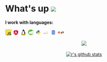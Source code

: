  # What's up <img src="https://github.com/TheDudeThatCode/TheDudeThatCode/blob/master/Assets/Developer.gif" width="50px">
 

**I work with languages:**  

<code><img height="20" src="https://raw.githubusercontent.com/github/explore/80688e429a7d4ef2fca1e82350fe8e3517d3494d/topics/javascript/javascript.png"></code>
<code><img height="20" src="https://raw.githubusercontent.com/github/explore/5c058a388828bb5fde0bcafd4bc867b5bb3f26f3/topics/angular/angular.png"></code>
<code><img height="20" src="https://raw.githubusercontent.com/github/explore/80688e429a7d4ef2fca1e82350fe8e3517d3494d/topics/linux/linux.png"></code>
<code><img height="20" src="https://raw.githubusercontent.com/github/explore/80688e429a7d4ef2fca1e82350fe8e3517d3494d/topics/spring-boot/spring-boot.png"></code>
<code><img height="20" src="https://raw.githubusercontent.com/github/explore/80688e429a7d4ef2fca1e82350fe8e3517d3494d/topics/python/python.png"></code>
<code><img height="20" src="https://raw.githubusercontent.com/github/explore/80688e429a7d4ef2fca1e82350fe8e3517d3494d/topics/mysql/mysql.png"></code>
<code><img height="20" src="https://raw.githubusercontent.com/github/explore/80688e429a7d4ef2fca1e82350fe8e3517d3494d/topics/sql/sql.png"></code>
<code><img height="20" src="https://raw.githubusercontent.com/github/explore/80688e429a7d4ef2fca1e82350fe8e3517d3494d/topics/git/git.png"></code>
<a href="https://github.com/rafaelpuerta">
    <p align="center">
        <img src="https://github-profile-trophy.vercel.app/?username=rafaelpuerta&column=6&theme=tokyonight"/>
    </p>
</a>

<a href="https://github.com/rafaelpuerta">
    <p align="center">
        <img align="center" alt="r's github stats" width="50%" src="https://github-readme-stats.vercel.app/api?username=rafaelpuerta&show_icons=true">
    </p>
</a>

















  

